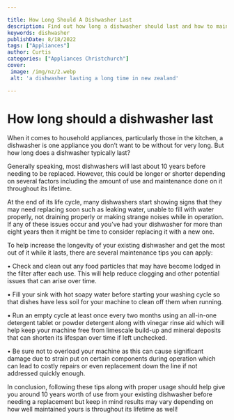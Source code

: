 ```yaml
---

title: How Long Should A Dishwasher Last
description: Find out how long a dishwasher should last and how to maintain it for optimum performance in this informative article - so read on now!
keywords: dishwasher
publishDate: 8/18/2022
tags: ["Appliances"]
author: Curtis
categories: ["Appliances Christchurch"]
cover: 
 image: /img/nz/2.webp
 alt: 'a dishwasher lasting a long time in new zealand'

---
```


# How long should a dishwasher last

When it comes to household appliances, particularly those in the kitchen, a dishwasher is one appliance you don’t want to be without for very long. But how long does a dishwasher typically last? 

Generally speaking, most dishwashers will last about 10 years before needing to be replaced. However, this could be longer or shorter depending on several factors including the amount of use and maintenance done on it throughout its lifetime. 

At the end of its life cycle, many dishwashers start showing signs that they may need replacing soon such as leaking water, unable to fill with water properly, not draining properly or making strange noises while in operation. If any of these issues occur and you’ve had your dishwasher for more than eight years then it might be time to consider replacing it with a new one. 

To help increase the longevity of your existing dishwasher and get the most out of it while it lasts, there are several maintenance tips you can apply: 

  • Check and clean out any food particles that may have become lodged in the filter after each use. This will help reduce clogging and other potential issues that can arise over time.

  • Fill your sink with hot soapy water before starting your washing cycle so that dishes have less soil for your machine to clean off them when running.

  • Run an empty cycle at least once every two months using an all-in-one detergent tablet or powder detergent along with vinegar rinse aid which will help keep your machine free from limescale build-up and mineral deposits that can shorten its lifespan over time if left unchecked.

  • Be sure not to overload your machine as this can cause significant damage due to strain put on certain components during operation which can lead to costly repairs or even replacement down the line if not addressed quickly enough.

In conclusion, following these tips along with proper usage should help give you around 10 years worth of use from your existing dishwasher before needing a replacement but keep in mind results may vary depending on how well maintained yours is throughout its lifetime as well!